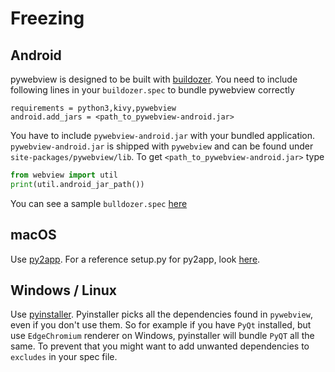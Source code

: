 # Freezing

## Android

pywebview is designed to be built with [buildozer](https://buildozer.readthedocs.io/en/latest/). You need to include following lines in your `buildozer.spec` to bundle pywebview correctly

``` spec
requirements = python3,kivy,pywebview
android.add_jars = <path_to_pywebview-android.jar>
```

You have to include `pywebview-android.jar` with your bundled application. `pywebview-android.jar` is shipped with `pywebview` and can be found under `site-packages/pywebview/lib`. To get `<path_to_pywebview-android.jar>` type

``` python
from webview import util
print(util.android_jar_path())
```

You can see a sample `bulldozer.spec` [here](https://github.com/r0x0r/pywebview/blob/master/examples/todos/bulldozer.spec)

## macOS

Use [py2app](https://py2app.readthedocs.io/en/latest/). For a reference setup.py for py2app, look [here](https://github.com/r0x0r/pywebview/blob/master/examples/py2app_setup.py).

## Windows / Linux

Use [pyinstaller](https://www.pyinstaller.org/). Pyinstaller picks all the dependencies found in `pywebview`, even if you don't use them. So for example if you have `PyQt` installed, but use `EdgeChromium` renderer on Windows, pyinstaller will bundle `PyQT` all the same. To prevent that you might want to add unwanted dependencies to `excludes` in your spec file.

